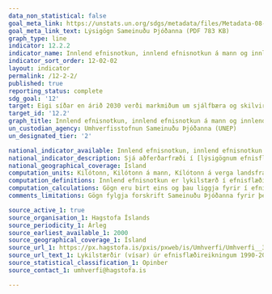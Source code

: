 ```yaml
---
data_non_statistical: false
goal_meta_link: https://unstats.un.org/sdgs/metadata/files/Metadata-08-04-02.pdf
goal_meta_link_text: Lýsigögn Sameinuðu Þjóðanna (PDF 783 KB)
graph_type: line
indicator: 12.2.2
indicator_name: Innlend efnisnotkun, innlend efnisnotkun á mann og innlend efnisnotkun miðað við verga landsframleiðslu.
indicator_sort_order: 12-02-02
layout: indicator
permalink: /12-2-2/
published: true
reporting_status: complete
sdg_goal: '12'
target: Eigi síðar en árið 2030 verði markmiðum um sjálfbæra og skilvirka nýtingu náttúruauðlinda náð.
target_id: '12.2'
graph_title: Innlend efnisnotkun, innlend efnisnotkun á mann og innlend efnisnotkun miðað við verga landsframleiðslu.
un_custodian_agency: Umhverfisstofnun Sameinuðu Þjóðanna (UNEP)
un_designated_tier: '2'

national_indicator_available: Innlend efnisnotkun, innlend efnisnotkun á mann og innlend efnisnotkun miðað við verga landsframleiðslu.
national_indicator_description: Sjá aðferðarfræði í [lýsigögnum efnisflæðireikninga](http://hagstofan.s3.amazonaws.com/media/public/2020/7e196e70-d038-43f8-9d9d-18f18ede6574.pdf)
national_geographical_coverage: Ísland
computation_units: Kilótonn, Kilótonn á mann, Kílótonn á verga landsframleiðslu 
computation_definitions: Innlend efnisnotkun er lykilstærð í efnisflæðisreikningum og felur í sér upplýsingar um efnisnotkun innan hagkerfisins. 
computation_calculations: Gögn eru birt eins og þau liggja fyrir í efnisflæðisreikninum Hagstofu Íslands.
comments_limitations: Gögn fylgja forskrift Sameinuðu Þjóðanna fyrir þennan mælikvarða. Þessi mælikvarði var fundinn í samstarfi við sérfræðinga í málefninu.

source_active_1: true
source_organisation_1: Hagstofa Íslands
source_periodicity_1: Árleg
source_earliest_available_1: 2000
source_geographical_coverage_1: Ísland
source_url_1: https://px.hagstofa.is/pxis/pxweb/is/Umhverfi/Umhverfi__3_efnisflaedi__3_efnisflaedireikningar/UMH34050.px
source_url_text_1: Lykilstærðir (vísar) úr efnisflæðireikningum 1990-2017
source_statistical_classification_1: Opinber
source_contact_1: umhverfi@hagstofa.is

---
```

